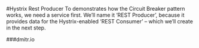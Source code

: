 #Hystrix Rest Producer
To demonstrates how the Circuit Breaker pattern works, 
we need a service first. 
We’ll name it ‘REST Producer’, because it provides data for the Hystrix-enabled ‘REST Consumer’ – which we’ll create in the next step.

###dmitr.io
